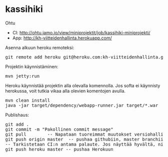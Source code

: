 kassihiki
=========

Ohtu

* CI: http://ohtu.jamo.io/view/miniprojektit/job/kassihiki-miniprojekti/
* App: http://kh-viitteidenhallinta.herokuapp.com/


Asenna alkuun heroku remoteksi: 
<pre>
git remote add heroku git@heroku.com:kh-viitteidenhallinta.git
</pre>



Projektin käynnistäminen:
<pre>
mvn jetty:run
</pre>

Heroku käynnistää projektin alla olevalla komennolla. Jos softa ei käynnisty herokussa, voit tutkia vikaa alla olevien komentojen avulla.
<pre>
mvn clean install
java -jar target/dependency/webapp-runner.jar target/*.war
</pre>

Publishaus:
<pre>
git add .
git commit -m "Pakollinen commit message"
git pull		-- Napataan tuoreimmat muutokset versiohallinnasta
git push origin master	-- pushaa githubiin, master branchiin
-- Tarkistetaan CI:n antama palaute. Jos näyttää hyvältä, niin
git push heroku master -- pushaa Herokuun
</pre>

